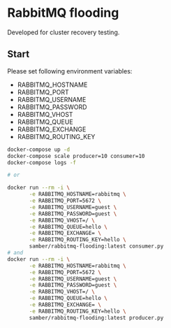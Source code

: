 # RabbitMQ flooding

Developed for cluster recovery testing.

## Start

Please set following environment variables:
- RABBITMQ_HOSTNAME
- RABBITMQ_PORT
- RABBITMQ_USERNAME
- RABBITMQ_PASSWORD
- RABBITMQ_VHOST
- RABBITMQ_QUEUE
- RABBITMQ_EXCHANGE
- RABBITMQ_ROUTING_KEY

```sh
docker-compose up -d
docker-compose scale producer=10 consumer=10
docker-compose logs -f

# or

docker run --rm -i \
       -e RABBITMQ_HOSTNAME=rabbitmq \
       -e RABBITMQ_PORT=5672 \
       -e RABBITMQ_USERNAME=guest \
       -e RABBITMQ_PASSWORD=guest \
       -e RABBITMQ_VHOST=/ \
       -e RABBITMQ_QUEUE=hello \
       -e RABBITMQ_EXCHANGE= \
       -e RABBITMQ_ROUTING_KEY=hello \
       samber/rabbitmq-flooding:latest consumer.py
# and
docker run --rm -i \
       -e RABBITMQ_HOSTNAME=rabbitmq \
       -e RABBITMQ_PORT=5672 \
       -e RABBITMQ_USERNAME=guest \
       -e RABBITMQ_PASSWORD=guest \
       -e RABBITMQ_VHOST=/ \
       -e RABBITMQ_QUEUE=hello \
       -e RABBITMQ_EXCHANGE= \
       -e RABBITMQ_ROUTING_KEY=hello \
       samber/rabbitmq-flooding:latest producer.py
```
